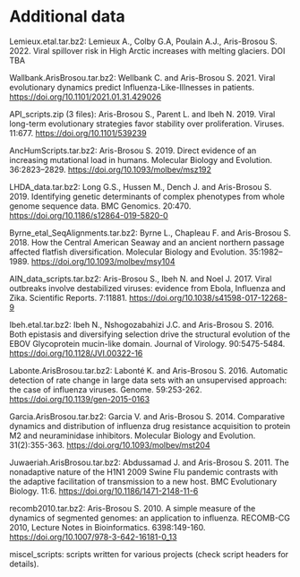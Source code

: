 Additional data
===============

Lemieux.etal.tar.bz2:
Lemieux A., Colby G.A, Poulain A.J., Aris-Brosou S. 2022. Viral spillover risk in High Arctic increases with melting glaciers.
DOI TBA

Wallbank.ArisBrosou.tar.bz2:
Wellbank C. and Aris-Brosou S. 2021. Viral evolutionary dynamics predict Influenza-Like-Illnesses in patients.
https://doi.org/10.1101/2021.01.31.429026

API_scripts.zip (3 files):
Aris-Brosou S., Parent L. and Ibeh N. 2019. Viral long-term evolutionary strategies favor stability over proliferation. Viruses. 11:677.
https://doi.org/10.1101/539239

AncHumScripts.tar.bz2:
Aris-Brosou S. 2019. Direct evidence of an increasing mutational load in humans. Molecular Biology and Evolution. 36:2823–2829. 
https://doi.org/10.1093/molbev/msz192

LHDA_data.tar.bz2:
Long G.S., Hussen M., Dench J. and Aris-Brosou S. 2019. Identifying genetic determinants of complex phenotypes from whole genome sequence data. BMC Genomics. 20:470.
https://doi.org/10.1186/s12864-019-5820-0

Byrne_etal_SeqAlignments.tar.bz2:
Byrne L., Chapleau F. and Aris-Brosou S. 2018. How the Central American Seaway and an ancient northern passage affected flatfish diversification. Molecular Biology and Evolution. 35:1982–1989.
https://doi.org/10.1093/molbev/msy104

AIN_data_scripts.tar.bz2:
Aris-Brosou S., Ibeh N. and Noel J. 2017. Viral outbreaks involve destabilized viruses: evidence from Ebola, Influenza and Zika. Scientific Reports. 7:11881.
https://doi.org/10.1038/s41598-017-12268-9

Ibeh.etal.tar.bz2:
Ibeh N., Nshogozabahizi J.C. and Aris-Brosou S. 2016. Both epistasis and diversifying selection drive the structural evolution of the EBOV Glycoprotein mucin-like domain. Journal of Virology. 90:5475-5484.
https://doi.org/10.1128/JVI.00322-16

Labonte.ArisBrosou.tar.bz2:
Labonté K. and Aris-Brosou S. 2016. Automatic detection of rate change in large data sets with an unsupervised approach: the case of influenza viruses. Genome. 59:253-262.
https://doi.org/10.1139/gen-2015-0163

Garcia.ArisBrosou.tar.bz2: 
Garcia V. and Aris-Brosou S. 2014. Comparative dynamics and distribution of influenza drug resistance acquisition to protein M2 and neuraminidase inhibitors. Molecular Biology and Evolution. 31(2):355-363.
https://doi.org/10.1093/molbev/mst204

Juwaeriah.ArisBrosou.tar.bz2:
Abdussamad J. and Aris-Brosou S. 2011. The nonadaptive nature of the H1N1 2009 Swine Flu pandemic contrasts with the adaptive facilitation of transmission to a new host. BMC Evolutionary Biology. 11:6.
https://doi.org/10.1186/1471-2148-11-6

recomb2010.tar.bz2:
Aris-Brosou S. 2010. A simple measure of the dynamics of segmented genomes: an application to influenza. RECOMB-CG 2010, Lecture Notes in Bioinformatics. 6398:149-160.
https://doi.org/10.1007/978-3-642-16181-0_13

miscel_scripts: scripts written for various projects (check script headers for details).
